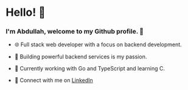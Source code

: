 # Hello! 👋

### I'm Abdullah, welcome to my Github profile. 🌟

- 🌐 Full stack web developer with a focus on backend development.

- 🚀 Building powerful backend services is my passion.

- 🐹 Currently working with Go and TypeScript and learning C. 

- 🔗 Connect with me on [LinkedIn](https://www.linkedin.com/in/abdullah-alaadine/)
